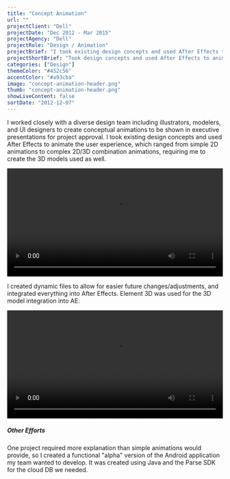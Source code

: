 ```yaml
---
title: "Concept Animation"
url: ""
projectClient: "Dell"
projectDate: "Dec 2012 - Mar 2015"
projectAgency: "Dell"
projectRole: "Design / Animation"
projectBrief: "I took existing design concepts and used After Effects to animate the user experience, which ranged from simple 2D animations to complex 2D/3D combination animations."
projectShortBrief: "Took design concepts and used After Effects to animate the user experience, ranging from 2D animations to complex 2D/3D animations."
categories: ["Design"]
themeColor: "#452c56"
accentColor: "#a93cba"
image: "concept-animation-header.png"
thumb: "concept-animation-header.png"
showLiveContent: false
sortDate: "2012-12-07"
---
```


I worked closely with a diverse design team including illustrators, modelers, and UI designers to create conceptual animations to be shown in executive presentations for project approval. I took existing design concepts and used After Effects to animate the user experience, which ranged from simple 2D animations to complex 2D/3D combination animations, requiring me to create the 3D models used as well.

<video width="100%" controls loop>
<source src="/conceptual-animation-dell-boot.mp4" type="video/mp4">
</video>

I created dynamic files to allow for easier future changes/adjustments, and integrated everything into After Effects. Element 3D was used for the 3D model integration into AE.

<video width="100%" controls loop>
<source src="/conceptual-animation-xps-13.mp4" type="video/mp4">
</video>

##### Other Efforts

One project required more explanation than simple animations would provide, so I created a functional "alpha" version of the Android application my team wanted to develop. It was created using Java and the Parse SDK for the cloud DB we needed.